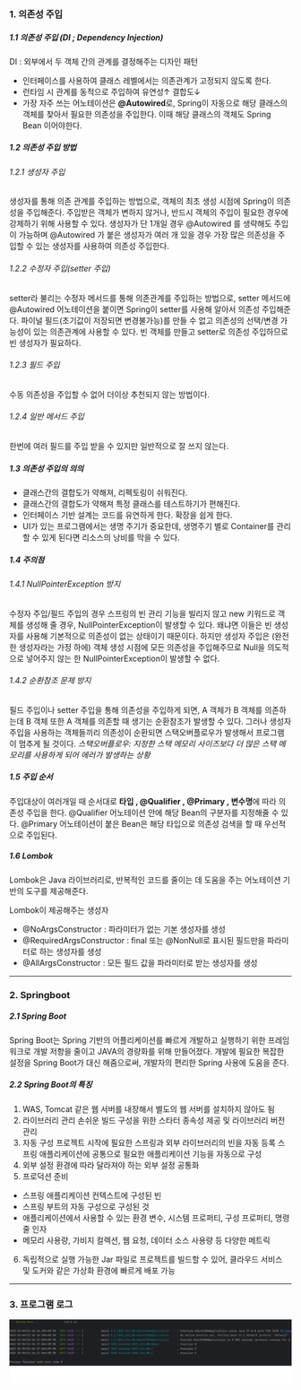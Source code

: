 ### 1. 의존성 주입

##### 1.1 의존성 주입 (DI ; Dependency Injection)
DI : 외부에서 두 객체 간의 관계를 결정해주는 디자인 패턴
- 인터페이스를 사용하여 클래스 레벨에서는 의존관계가 고정되지 않도록 한다.
- 런타임 시 관계를 동적으로 주입하여 유연성↑ 결합도↓
- 가장 자주 쓰는 어노테이션은 **@Autowired**로, Spring이 자동으로 해당 클래스의 객체를 찾아서 필요한 의존성을 주입한다. 
이때 해당 클래스의 객체도 Spring Bean 이어야한다.



##### 1.2 의존성 주입 방법

###### 1.2.1 생성자 주입
생성자를 통해 의존 관계를 주입하는 방법으로, 객체의 최초 생성 시점에 Spring이 의존성을 주입해준다.
주입받은 객체가 변하지 않거나, 반드시 객체의 주입이 필요한 경우에 강제하기 위해 사용할 수 있다. 
생성자가 단 1개일 경우 @Autowired 를 생략해도 주입이 가능하며 @Autowired 가 붙은 생성자가 여러 개 있을 경우 가장 많은 의존성을 주입할 수 있는 생성자를 사용하여 의존성 주입한다.

###### 1.2.2 수정자 주입(setter 주입)
setter라 불리는 수정자 메서드를 통해 의존관계를 주입하는 방법으로, setter 메서드에 @Autowired 어노테이션을 붙이면 Spring이 setter를 사용해 알아서 의존성 주입해준다.
파이널 필드(초기값이 저장되면 변경불가능)를 만들 수 없고 의존성의 선택/변경 가능성이 있는 의존관계에 사용할 수 있다.
빈 객체를 만들고 setter로 의존성 주입하므로 빈 생성자가 필요하다.

###### 1.2.3 필드 주입
수동 의존성을 주입할 수 없어 더이상 추천되지 않는 방법이다.

###### 1.2.4 일반 메서드 주입
한번에 여러 필드를 주입 받을 수 있지만 일반적으로 잘 쓰지 않는다.



##### 1.3 의존성 주입의 의의
- 클래스간의 결합도가 약해져, 리펙토링이 쉬워진다.
- 클래스간의 결합도가 약해져 특정 클래스를 테스트하기가 편해진다.
- 인터페이스 기반 설계는 코드를 유연하게 한다. 확장을 쉽게 한다.
- UI가 있는 프로그램에서는 생명 주기가 중요한데, 생명주기 별로 Container를 관리할 수 있게 된다면 리소스의 낭비를 막을 수 있다.


##### 1.4 주의점

###### 1.4.1 NullPointerException 방지
수정자 주입/필드 주입의 경우 스프링의 빈 관리 기능을 빌리지 않고 new 키워드로 객체를 생성해 줄 경우, NullPointerException이 발생할 수 있다.
왜냐면 이들은 빈 생성자를 사용해 기본적으로 의존성이 없는 상태이기 때문이다. 하지만 생성자 주입은 (완전한 생성자라는 가정 하에) 객체 생성 시점에 모든 의존성을 주입해주므로 Null을 의도적으로 넣어주지 않는 한 NullPointerException이 발생할 수 없다. 

###### 1.4.2 순환참조 문제 방지
필드 주입이나 setter 주입을 통해 의존성을 주입하게 되면, A 객체가 B 객체를 의존하는데 B 객체 또한 A 객체를 의존할 때 생기는 순환참조가 발생할 수 있다. 그러나 생성자 주입을 사용하는 객체들끼리 의존성이 순환되면 스택오버플로우가 발생해서 프로그램이 멈추게 될 것이다. 
*스택오버플로우: 지정한 스택 메모리 사이즈보다 더 많은 스택 메모리를 사용하게 되어 에러가 발생하는 상황*



##### 1.5 주입 순서
주입대상이 여러개일 때 순서대로 **타입 , @Qualifier , @Primary , 변수명**에 따라 의존성 주입을 한다.
@Qualifier 어노테이션 안에 해당 Bean의 구분자를 지정해줄 수 있다. 
@Primary 어노테이션이 붙은 Bean은 해당 타입으로 의존성 검색을 할 때 우선적으로 주입된다.



##### 1.6 Lombok
Lombok은 Java 라이브러리로, 반복적인 코드를 줄이는 데 도움을 주는 어노테이션 기반의 도구를 제공해준다.

Lombok이 제공해주는 생성자
- @NoArgsConstructor : 파라미터가 없는 기본 생성자를 생성
- @RequiredArgsConstructor : final 또는 @NonNull로 표시된 필드만을 파라미터로 하는 생성자를 생성
- @AllArgsConstructor : 모든 필드 값을 파라미터로 받는 생성자를 생성



***
### 2. Springboot

##### 2.1 Spring Boot

Spring Boot는 Spring 기반의 어플리케이션를 빠르게 개발하고 실행하기 위한 프레임워크로 개발 저항을 줄이고 JAVA의 경량화를 위해 만들어졌다.
개발에 필요한 복잡한 설정을 Spring Boot가 대신 해줌으로써, 개발자의 편리한 Spring 사용에 도움을 준다.

##### 2.2 Spring Boot의 특징
1. WAS, Tomcat 같은 웹 서버를 내장해서 별도의 웹 서버를 설치하지 않아도 됨
2. 라이브러리 관리 손쉬운 빌드 구성을 위한 스타터 종속성 제공 및 라이브러리 버전 관리
3. 자동 구성 프로젝트 시작에 필요한 스프링과 외부 라이브러리의 빈을 자동 등록 스프링 애플리케이션에 공통으로 필요한 애플리케이션 기능을 자동으로 구성
4. 외부 설정 환경에 따라 달라져야 하는 외부 설정 공통화
5. 프로덕션 준비
- 스프링 애플리케이션 컨텍스트에 구성된 빈
- 스프링 부트의 자동 구성으로 구성된 것
- 애플리케이션에서 사용할 수 있는 환경 변수, 시스템 프로퍼티, 구성 프로퍼티, 명령줄 인자
- 메모리 사용량, 가비지 컬렉션, 웹 요청, 데이터 소스 사용량 등 다양한 메트릭
6. 독립적으로 실행 가능한 Jar 파일로 프로젝트를 빌드할 수 있어, 클라우드 서비스 및 도커와 같은 가상화 환경에 빠르게 배포 가능




***
### 3. 프로그램 로그
![result](./result.png)